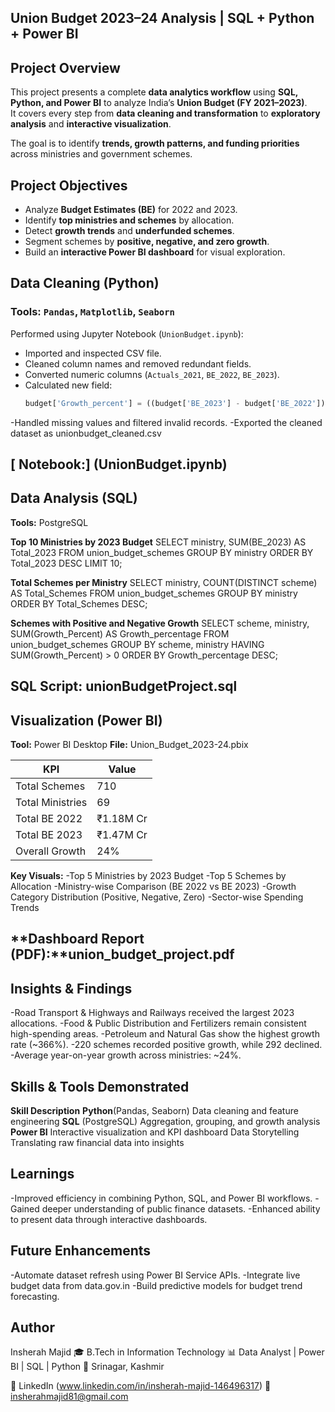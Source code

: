 ## Union Budget 2023–24 Analysis | SQL + Python + Power BI

##  Project Overview
This project presents a complete **data analytics workflow** using **SQL, Python, and Power BI** to analyze India’s **Union Budget (FY 2021–2023)**.  
It covers every step from **data cleaning and transformation** to **exploratory analysis** and **interactive visualization**.

The goal is to identify **trends, growth patterns, and funding priorities** across ministries and government schemes.

##  Project Objectives
- Analyze **Budget Estimates (BE)** for 2022 and 2023.  
- Identify **top ministries and schemes** by allocation.  
- Detect **growth trends** and **underfunded schemes**.  
- Segment schemes by **positive, negative, and zero growth**.  
- Build an **interactive Power BI dashboard** for visual exploration.

##  Data Cleaning (Python)

### Tools: `Pandas`, `Matplotlib`, `Seaborn`

Performed using Jupyter Notebook (`UnionBudget.ipynb`):

- Imported and inspected CSV file.  
- Cleaned column names and removed redundant fields.  
- Converted numeric columns (`Actuals_2021`, `BE_2022`, `BE_2023`).  
- Calculated new field:
  ```python
  budget['Growth_percent'] = ((budget['BE_2023'] - budget['BE_2022']) / budget['BE_2022']) * 100

-Handled missing values and filtered invalid records.
-Exported the cleaned dataset as unionbudget_cleaned.csv
## [ Notebook:] (UnionBudget.ipynb)

## Data Analysis (SQL)
**Tools:** PostgreSQL

**Top 10 Ministries by 2023 Budget**
SELECT ministry, SUM(BE_2023) AS Total_2023
FROM union_budget_schemes
GROUP BY ministry
ORDER BY Total_2023 DESC
LIMIT 10;

**Total Schemes per Ministry**
SELECT ministry, COUNT(DISTINCT scheme) AS Total_Schemes
FROM union_budget_schemes
GROUP BY ministry
ORDER BY Total_Schemes DESC;

**Schemes with Positive and Negative Growth**
SELECT scheme, ministry, SUM(Growth_Percent) AS Growth_percentage
FROM union_budget_schemes
GROUP BY scheme, ministry
HAVING SUM(Growth_Percent) > 0
ORDER BY Growth_percentage DESC;
## SQL Script: unionBudgetProject.sql

## Visualization (Power BI)

**Tool:** Power BI Desktop
**File:** Union_Budget_2023-24.pbix

| KPI              | Value     |
| ---------------- | --------- |
| Total Schemes    | 710       |
| Total Ministries | 69        |
| Total BE 2022    | ₹1.18M Cr |
| Total BE 2023    | ₹1.47M Cr |
| Overall Growth   | 24%       |

**Key Visuals:**
-Top 5 Ministries by 2023 Budget
-Top 5 Schemes by Allocation
-Ministry-wise Comparison (BE 2022 vs BE 2023)
-Growth Category Distribution (Positive, Negative, Zero)
-Sector-wise Spending Trends

## **Dashboard Report (PDF):**union_budget_project.pdf

 ## Insights & Findings

-Road Transport & Highways and Railways received the largest 2023 allocations.
-Food & Public Distribution and Fertilizers remain consistent high-spending areas.
-Petroleum and Natural Gas show the highest growth rate (~366%).
-220 schemes recorded positive growth, while 292 declined.
-Average year-on-year growth across ministries: ~24%.

## Skills & Tools Demonstrated
**Skill	Description**
**Python**(Pandas, Seaborn)	Data cleaning and feature engineering
**SQL** (PostgreSQL)	Aggregation, grouping, and growth analysis
**Power BI**	Interactive visualization and KPI dashboard
 Data Storytelling	Translating raw financial data into insights

 ## Learnings

-Improved efficiency in combining Python, SQL, and Power BI workflows.
-Gained deeper understanding of public finance datasets.
-Enhanced ability to present data through interactive dashboards.

## Future Enhancements

-Automate dataset refresh using Power BI Service APIs.
-Integrate live budget data from data.gov.in
-Build predictive models for budget trend forecasting.

## Author

Insherah Majid
🎓 B.Tech in Information Technology
📊 Data Analyst | Power BI | SQL | Python
📍 Srinagar, Kashmir

🔗 LinkedIn
 (www.linkedin.com/in/insherah-majid-146496317)
📧 insherahmajid81@gmail.com
 
